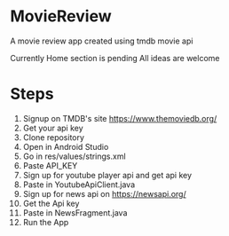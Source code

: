 # MovieReview
A movie review app created using tmdb movie api

Currently Home section is pending
All ideas are welcome

# Steps
1. Signup on TMDB's site https://www.themoviedb.org/
2. Get your api key
3. Clone repository
4. Open in Android Studio
5. Go in res/values/strings.xml
6. Paste API_KEY
7. Sign up for youtube player api and get api key
8. Paste in YoutubeApiClient.java
9. Sign up for news api on https://newsapi.org/
10. Get the Api key
11. Paste in NewsFragment.java
12. Run the App
